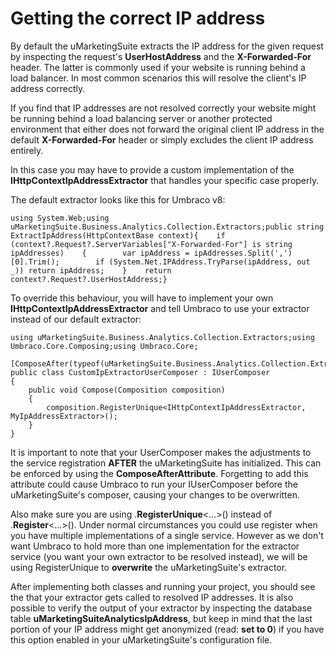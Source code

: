 # Getting the correct IP address

By default the uMarketingSuite extracts the IP address for the given request by inspecting the request's **UserHostAddress** and the **X-Forwarded-For** header. The latter is commonly used if your website is running behind a load balancer. In most common scenarios this will resolve the client's IP address correctly.

If you find that IP addresses are not resolved correctly your website might be running behind a load balancing server or another protected environment that either does not forward the original client IP address in the default **X-Forwarded-For** header or simply excludes the client IP address entirely. 

In this case you may have to provide a custom implementation of the **IHttpContextIpAddressExtractor** that handles your specific case properly.

The default extractor looks like this for Umbraco v8:

    using System.Web;using uMarketingSuite.Business.Analytics.Collection.Extractors;public string ExtractIpAddress(HttpContextBase context){    if (context?.Request?.ServerVariables["X-Forwarded-For"] is string ipAddresses)    {        var ipAddress = ipAddresses.Split(',')[0].Trim();        if (System.Net.IPAddress.TryParse(ipAddress, out _)) return ipAddress;    }    return context?.Request?.UserHostAddress;}

To override this behaviour, you will have to implement your own **IHttpContextIpAddressExtractor** and tell Umbraco to use your extractor instead of our default extractor:

    using uMarketingSuite.Business.Analytics.Collection.Extractors;using Umbraco.Core.Composing;using Umbraco.Core;
    
    [ComposeAfter(typeof(uMarketingSuite.Business.Analytics.Collection.Extractors.AnalyticsExtractorsComposer))]
    public class CustomIpExtractorUserComposer : IUserComposer
    {
        public void Compose(Composition composition)
        {
            composition.RegisterUnique<IHttpContextIpAddressExtractor, MyIpAddressExtractor>();
        }
    }

It is important to note that your UserComposer makes the adjustments to the service registration **AFTER** the uMarketingSuite has initialized. This can be enforced by using the **ComposeAfterAttribute**. Forgetting to add this attribute could cause Umbraco to run your IUserComposer before the uMarketingSuite's composer, causing your changes to be overwritten.

Also make sure you are using .**RegisterUnique**&lt;...&gt;() instead of .**Register**&lt;...&gt;(). Under normal circumstances you could use register when you have multiple implementations of a single service. However as we don't want Umbraco to hold more than one implementation for the extractor service (you want your own extractor to be resolved instead), we will be using RegisterUnique to **overwrite** the uMarketingSuite's extractor.

After implementing both classes and running your project, you should see the that your extractor gets called to resolved IP addresses. It is also possible to verify the output of your extractor by inspecting the database table **uMarketingSuiteAnalyticsIpAddress**, but keep in mind that the last portion of your IP address might get anonymized (read: **set to 0**) if you have this option enabled in your uMarketingSuite's configuration file.